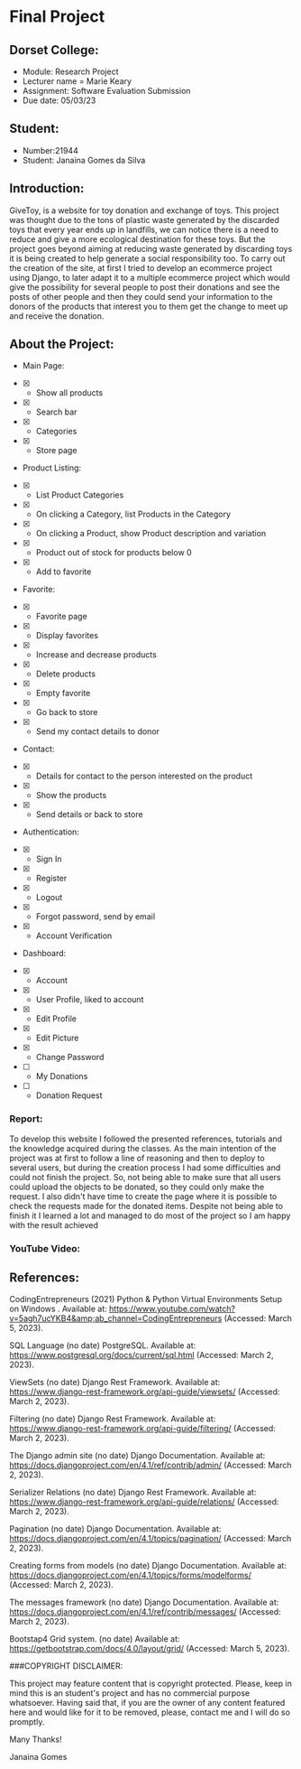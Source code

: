 # Final Project

## Dorset College:

- Module: Research Project
- Lecturer name = Marie Keary 
- Assignment: Software Evaluation Submission 
- Due date: 05/03/23

## Student:

- Number:21944
- Student: Janaina Gomes da Silva


## Introduction:

GiveToy, is a website for toy donation and exchange of toys. This project was thought due to the tons of plastic waste generated by the discarded toys that every year ends up in landfills, we can notice there is a need to reduce and give a more ecological destination for these toys. But the project goes beyond aiming at reducing waste generated by discarding toys it is being created to help generate a social responsibility too.
To carry out the creation of the site, at first I tried to develop an ecommerce project using Django, to later adapt it to a multiple ecommerce project which would give the possibility for several people to post their donations and see the posts of other people and then they could send your information to the donors of the products that interest you to them get the change to meet up and receive the donation. 

## About the Project:

- Main Page:

- [x] - Show all products
- [x] - Search bar
- [x] - Categories
- [x] - Store page

- Product Listing:
- [x] - List Product Categories
- [x] - On clicking a Category, list Products in the Category
- [x] - On clicking a Product, show Product description and variation
- [x] - Product out of stock for products below 0
- [x] - Add to favorite

- Favorite:
- [x] - Favorite page
- [x] - Display favorites
- [x] - Increase and decrease products
- [x] - Delete products 
- [x] - Empty favorite
- [x] - Go back to store
- [x] - Send my contact details to donor

- Contact:
- [x] - Details for contact to the person interested on the product
- [x] - Show the products
- [x] - Send details or back to store   

- Authentication:
- [x] - Sign In
- [x] - Register
- [x] - Logout
- [x] - Forgot password, send by email
- [x] - Account Verification

- Dashboard:
- [x] - Account
- [x] - User Profile, liked to account
- [x] - Edit Profile
- [x] - Edit Picture
- [x] - Change Password
- [ ] - My Donations 
- [ ] - Donation Request


### Report:
To develop this website I followed the presented references, tutorials and the knowledge acquired during the classes. As the main intention of the project was at first to follow a line of reasoning and then to deploy to several users, but during the creation process I had some difficulties and could not finish the project. So, not being able to make sure that all users could upload the objects to be donated, so they could only make the request. I also didn't have time to create the page where it is possible to check the requests made for the donated items. Despite not being able to finish it I learned a lot and managed to do most of the project so I am happy with the result achieved

### YouTube Video:

## References:
CodingEntrepreneurs (2021) Python &amp; Python Virtual Environments Setup on Windows . Available at: https://www.youtube.com/watch?v=5agh7ucYKB4&amp;ab_channel=CodingEntrepreneurs (Accessed: March 5, 2023). 

SQL Language (no date) PostgreSQL. Available at: https://www.postgresql.org/docs/current/sql.html (Accessed: March 2, 2023). 

ViewSets (no date) Django Rest Framework. Available at: https://www.django-rest-framework.org/api-guide/viewsets/ (Accessed: March 2, 2023). 

Filtering (no date) Django Rest Framework. Available at: https://www.django-rest-framework.org/api-guide/filtering/ (Accessed: March 2, 2023). 

The Django admin site (no date) Django Documentation. Available at: https://docs.djangoproject.com/en/4.1/ref/contrib/admin/ (Accessed: March 2, 2023). 

Serializer Relations (no date) Django Rest Framework. Available at: https://www.django-rest-framework.org/api-guide/relations/ (Accessed: March 2, 2023). 

Pagination (no date) Django Documentation. Available at: https://docs.djangoproject.com/en/4.1/topics/pagination/ (Accessed: March 2, 2023). 

Creating forms from models (no date) Django Documentation. Available at: https://docs.djangoproject.com/en/4.1/topics/forms/modelforms/ (Accessed: March 2, 2023). 

The messages framework (no date) Django Documentation. Available at: https://docs.djangoproject.com/en/4.1/ref/contrib/messages/ (Accessed: March 2, 2023). 

Bootstap4 Grid system. (no date)  Available at: https://getbootstrap.com/docs/4.0/layout/grid/ (Accessed: March 5, 2023). 

###COPYRIGHT DISCLAIMER:

This project may feature content that is copyright protected. Please, keep in mind this is an student's project and has no commercial purpose whatsoever. Having said that, if you are the owner of any content featured here and would like for it to be removed, please, contact me and I will do so promptly.

Many Thanks!

Janaina Gomes
